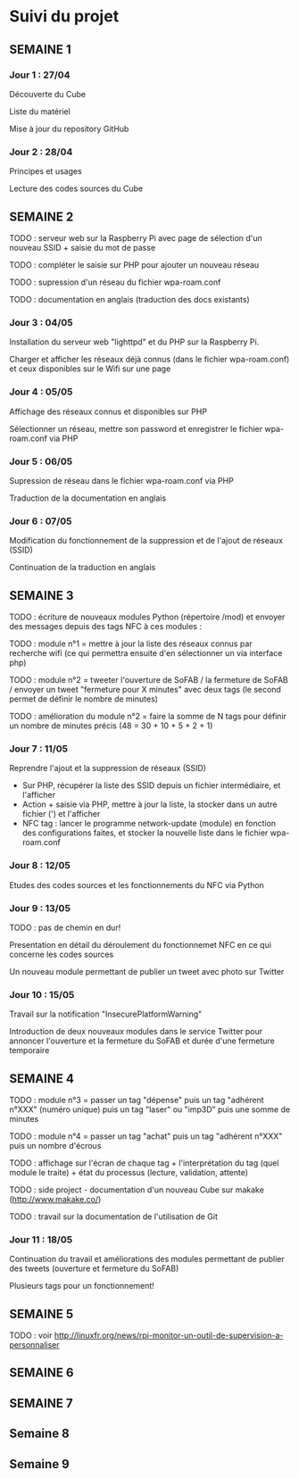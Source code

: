 # Suivi du projet 


## SEMAINE 1

### Jour 1 : 27/04

Découverte du Cube

Liste du matériel

Mise à jour du repository GitHub

### Jour 2 : 28/04

Principes et usages

Lecture des codes sources du Cube

## SEMAINE 2

TODO : serveur web sur la Raspberry Pi avec page de sélection d'un nouveau SSID + saisie du mot de passe

TODO : compléter le saisie sur PHP pour ajouter un nouveau réseau

TODO : supression d'un réseau du fichier wpa-roam.conf

TODO : documentation en anglais (traduction des docs existants)

### Jour 3 : 04/05

Installation du serveur web "lighttpd" et du PHP sur la Raspberry Pi.

Charger et afficher les réseaux déjà connus (dans le fichier wpa-roam.conf) et ceux disponibles sur le Wifi sur une page

### Jour 4 : 05/05

Affichage des réseaux connus et disponibles sur PHP

Sélectionner un réseau, mettre son password et enregistrer le fichier wpa-roam.conf via PHP

### Jour 5 : 06/05

Supression de réseau dans le fichier wpa-roam.conf via PHP

Traduction de la documentation en anglais

### Jour 6 : 07/05

Modification du fonctionnement de la suppression et de l'ajout de réseaux (SSID)

Continuation de la traduction en anglais

## SEMAINE 3

TODO : écriture de nouveaux modules Python (répertoire /mod) et envoyer des messages depuis des tags NFC à ces modules :

TODO : module n°1 = mettre à jour la liste des réseaux connus par recherche wifi (ce qui permettra ensuite d'en sélectionner un via interface php)

TODO : module n°2 = tweeter l'ouverture de SoFAB / la fermeture de SoFAB / envoyer un tweet "fermeture pour X minutes" avec deux tags (le second permet de définir le nombre de minutes)

TODO : amélioration du module n°2 = faire la somme de N tags pour définir un nombre de minutes précis (48 = 30 + 10 + 5 + 2 + 1)

### Jour 7 : 11/05

Reprendre l'ajout et la suppression de réseaux (SSID)
* Sur PHP, récupérer la liste des SSID depuis un fichier intermédiaire, et l'afficher
* Action + saisie via PHP, mettre à jour la liste, la stocker dans un autre fichier (') et l'afficher
* NFC tag : lancer le programme network-update (module) en fonction des configurations faites, et stocker la nouvelle liste dans le fichier wpa-roam.conf

### Jour 8 : 12/05

Etudes des codes sources et les fonctionnements du NFC via Python

### Jour 9 : 13/05

TODO : pas de chemin en dur!

Presentation en détail du déroulement du fonctionnemet NFC en ce qui concerne les codes sources

Un nouveau module permettant de publier un tweet avec photo sur Twitter

### Jour 10 : 15/05

Travail sur la notification "InsecurePlatformWarning"

Introduction de deux nouveaux modules dans le service Twitter pour annoncer l'ouverture et la fermeture du SoFAB et durée d'une fermeture temporaire

## SEMAINE 4

TODO : module n°3 = passer un tag "dépense" puis un tag "adhérent n°XXX" (numéro unique) puis un tag "laser" ou "imp3D" puis une somme de minutes

TODO : module n°4 = passer un tag "achat" puis un tag "adhérent n°XXX" puis un nombre d'écrous

TODO : affichage sur l'écran de chaque tag + l'interprétation du tag (quel module le traite) + état du processus (lecture, validation, attente)

TODO : side project - documentation d'un nouveau Cube sur makake (http://www.makake.co/)

TODO : travail sur la documentation de l'utilisation de Git

### Jour 11 : 18/05

Continuation du travail et améliorations des modules permettant de publier des tweets (ouverture et fermeture du SoFAB)

Plusieurs tags pour un fonctionnement!

## SEMAINE 5

TODO : voir http://linuxfr.org/news/rpi-monitor-un-outil-de-supervision-a-personnaliser

## SEMAINE 6

## SEMAINE 7

## Semaine 8

## Semaine 9
